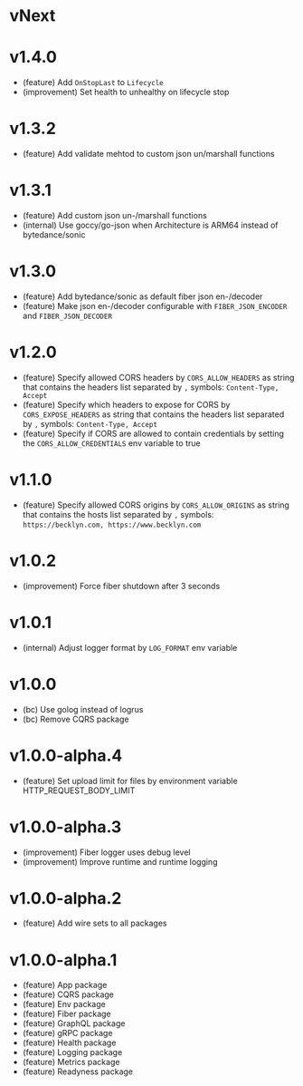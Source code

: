 # vNext

# v1.4.0

-   (feature) Add `OnStopLast` to `Lifecycle`
-   (improvement) Set health to unhealthy on lifecycle stop

# v1.3.2

-   (feature) Add validate mehtod to custom json un/marshall functions

# v1.3.1

-   (feature) Add custom json un-/marshall functions
-   (internal) Use goccy/go-json when Architecture is ARM64 instead of bytedance/sonic

# v1.3.0

-   (feature) Add bytedance/sonic as default fiber json en-/decoder
-   (feature) Make json en-/decoder configurable with `FIBER_JSON_ENCODER` and `FIBER_JSON_DECODER`

# v1.2.0

-   (feature) Specify allowed CORS headers by `CORS_ALLOW_HEADERS` as string that contains the headers list separated by `,` symbols: `Content-Type, Accept`
-   (feature) Specify which headers to expose for CORS by `CORS_EXPOSE_HEADERS` as string that contains the headers list separated by `,` symbols: `Content-Type, Accept`
-   (feature) Specify if CORS are allowed to contain credentials by setting the `CORS_ALLOW_CREDENTIALS` env variable to true

# v1.1.0

-   (feature) Specify allowed CORS origins by `CORS_ALLOW_ORIGINS` as string that contains the hosts list separated by `,` symbols: `https://becklyn.com, https://www.becklyn.com`

# v1.0.2

-   (improvement) Force fiber shutdown after 3 seconds

# v1.0.1

-   (internal) Adjust logger format by `LOG_FORMAT` env variable

# v1.0.0

-   (bc) Use golog instead of logrus
-   (bc) Remove CQRS package

# v1.0.0-alpha.4

-   (feature) Set upload limit for files by environment variable HTTP_REQUEST_BODY_LIMIT

# v1.0.0-alpha.3

-   (improvement) Fiber logger uses debug level
-   (improvement) Improve runtime and runtime logging

# v1.0.0-alpha.2

-   (feature) Add wire sets to all packages

# v1.0.0-alpha.1

-   (feature) App package
-   (feature) CQRS package
-   (feature) Env package
-   (feature) Fiber package
-   (feature) GraphQL package
-   (feature) gRPC package
-   (feature) Health package
-   (feature) Logging package
-   (feature) Metrics package
-   (feature) Readyness package
